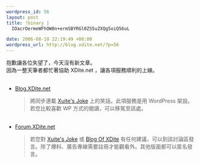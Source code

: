 ```yaml
--- 
wordpress_id: 56
layout: post
title: !binary |
  IOacrOermeWFhOW8n+ermSBYRGl0ZS5uZXQg5oiQ56uL

date: 2006-08-10 22:19:49 +08:00
wordpress_url: http://blog.xdite.net/?p=56
---
```

抱歉讓各位失望了，今天沒有新文章。<br />因為一整天筆者都忙著協助 XDite.net  ，讓各項服務順利的上線。<br /><br /><ul><li><a href="http://blog.xdite.net//">Blog.XDite.net</a><blockquote>將同步連載 <a href="http://xuite-joke.blogspot.com/">Xuite&#39;s Joke</a> 上的笑話。此項服務是用 WordPress 架設。若您比較喜歡 WP 方式的閱讀，可以移駕至該處。<br /></blockquote><br /></li><li><a href="http://forum.xdite.net/">Forum.XDite.net</a><blockquote>若您對 <a href="http://xuite-joke.blogspot.com/">Xuite&#39;s Joke</a> 或 <a href="http://blog.xdite.net//">Blog Of XDite</a> 有任何建議，可以到該討論區發言。除了爆料、廣告專線需要註冊才能觀看外。其他版面都可以匿名發言。</blockquote></li></ul>
